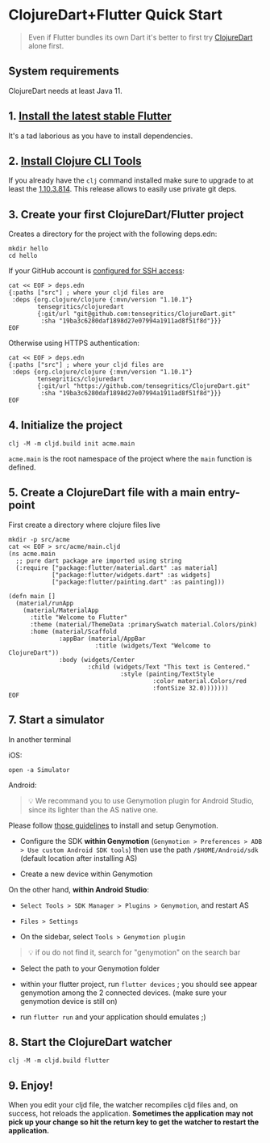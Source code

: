 # ClojureDart+Flutter Quick Start

> Even if Flutter bundles its own Dart it's better to first try [ClojureDart](quick-start.md) alone first.

## System requirements

ClojureDart needs at least Java 11.

## 1. [Install the latest stable Flutter](https://flutter.dev/docs/get-started/install)

It's a tad laborious as you have to install dependencies.

## 2. [Install Clojure CLI Tools](https://clojure.org/guides/getting_started#_clojure_installer_and_cli_tools)

If you already have the `clj` command installed make sure to upgrade to at least the [1.10.3.814](https://clojure.org/releases/tools#v1.10.3.814). This release allows to easily use private git deps.

## 3. Create your first ClojureDart/Flutter project

Creates a directory for the project with the following deps.edn:

``` shell
mkdir hello
cd hello
```

If your GitHub account is [configured for SSH access](https://docs.github.com/en/github/authenticating-to-github/connecting-to-github-with-ssh/adding-a-new-ssh-key-to-your-github-account):

``` shell
cat << EOF > deps.edn
{:paths ["src"] ; where your cljd files are
 :deps {org.clojure/clojure {:mvn/version "1.10.1"}
        tensegritics/clojuredart
        {:git/url "git@github.com:tensegritics/ClojureDart.git"
         :sha "19ba3c6280daf1898d27e07994a1911ad8f51f8d"}}}
EOF
```

Otherwise using HTTPS authentication:

``` shell
cat << EOF > deps.edn
{:paths ["src"] ; where your cljd files are
 :deps {org.clojure/clojure {:mvn/version "1.10.1"}
        tensegritics/clojuredart
        {:git/url "https://github.com/tensegritics/ClojureDart.git"
         :sha "19ba3c6280daf1898d27e07994a1911ad8f51f8d"}}}
EOF
```

## 4. Initialize the project

``` shell
clj -M -m cljd.build init acme.main
```

`acme.main` is the root namespace of the project where the `main` function is defined.

## 5. Create a ClojureDart file with a main entry-point

First create a directory where clojure files live

``` shell
mkdir -p src/acme
cat << EOF > src/acme/main.cljd
(ns acme.main
  ;; pure dart package are imported using string
  (:require ["package:flutter/material.dart" :as material]
            ["package:flutter/widgets.dart" :as widgets]
            ["package:flutter/painting.dart" :as painting]))

(defn main []
  (material/runApp
    (material/MaterialApp
      :title "Welcome to Flutter"
      :theme (material/ThemeData :primarySwatch material.Colors/pink)
      :home (material/Scaffold
              :appBar (material/AppBar
                        :title (widgets/Text "Welcome to ClojureDart"))
              :body (widgets/Center
                      :child (widgets/Text "This text is Centered."
                               :style (painting/TextStyle
                                        :color material.Colors/red
                                        :fontSize 32.0)))))))
EOF
```
## 7. Start a simulator

In another terminal

iOS:
``` shell
open -a Simulator
```

Android:

> :bulb: We recommand you to use Genymotion plugin for Android Studio, since its lighter than the AS native one.

Please follow [those guidelines](https://docs.genymotion.com/desktop/Get_started/Requirements/) to install and setup Genymotion.


* Configure the SDK **within Genymotion** (`Genymotion > Preferences > ADB > Use custom Android SDK tools`) then use the path `/$HOME/Android/sdk` (default location after installing AS)

* Create a new device within Genymotion

On the other hand, **within Android Studio**:

* `Select Tools > SDK Manager > Plugins > Genymotion`, and restart AS

* `Files > Settings`

* On the sidebar, select `Tools > Genymotion plugin`

> :bulb: if ou do not find it, search for "genymotion" on the search bar


* Select the path to your Genymotion folder

* within your flutter project, run `flutter devices` ; you should see appear genymotion among the 2 connected devices. (make sure your genymotion device is still on)

* run `flutter run` and your application should emulates ;)



## 8. Start the ClojureDart watcher

``` shell
clj -M -m cljd.build flutter
```

## 9. Enjoy!

 When you edit your cljd file, the watcher recompiles cljd files and, on success, hot reloads the application. **Sometimes the application may not pick up your change so hit the return key to get the watcher to restart the application.**
